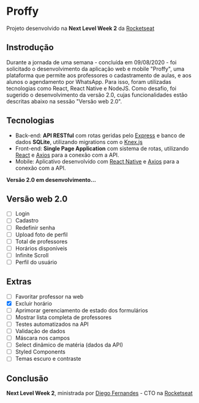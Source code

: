 # Proffy
Projeto desenvolvido na **Next Level Week 2** da [Rocketseat](https://github.com/Rocketseat)

## Instrodução
Durante a jornada de uma semana - concluída em 09/08/2020 - foi solicitado o desenvolvimento da aplicação web e mobile "Proffy", uma plataforma que permite aos professores o cadastramento de aulas, e aos alunos o agendamento por WhatsApp. Para isso, foram utilizadas tecnologias como React, React Native e NodeJS. Como desafio, foi sugerido o desenvolvimento da versão 2.0, cujas funcionalidades estão descritas abaixo na sessão "Versão web 2.0".

## Tecnologias
* Back-end: **API RESTful** com rotas geridas pelo [Express](http://expressjs.com/) e banco de dados **SQLite**, utilizando migrations com o [Knex.js](http://knexjs.org/) 
* Front-end: **Single Page Application** com sistema de rotas, utilizando [React](https://reactjs.org/) e [Axios](https://github.com/axios/axios) para a conexão com a API.
* Mobile: Aplicativo desenvolvido com [React Native](https://reactnative.dev/) e [Axios](https://github.com/axios/axios) para a conexão com a API.

**Versão 2.0 em desenvolvimento...**

## Versão web 2.0
- [ ] Login
- [ ] Cadastro
- [ ] Redefinir senha
- [ ] Upload foto de perfil
- [ ] Total de professores
- [ ] Horários disponíveis
- [ ] Infinite Scroll
- [ ] Perfil do usuário

## Extras
- [ ] Favoritar professor na web
- [x] Excluir horário
- [ ] Aprimorar gerenciamento de estado dos formulários
- [ ] Mostrar lista completa de professores
- [ ] Testes automatizados na API
- [ ] Validação de dados
- [ ] Máscara nos campos
- [ ] Select dinâmico de matéria (dados da API)
- [ ] Styled Components
- [ ] Temas escuro e contraste

## Conclusão
**Next Level Week 2**, ministrada por [Diego Fernandes](https://github.com/diego3g) - CTO na [Rocketseat](https://rocketseat.com.br/)
 
